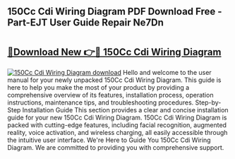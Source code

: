 ## 150Cc Cdi Wiring Diagram PDF Download Free - Part-EJT User Guide Repair Ne7Dn

# <h2><a href="http://dftwq33.blite.top/?on=150Cc+Cdi+Wiring+Diagram">🔗Download New 👉🔴 150Cc Cdi Wiring Diagram</a></h2>

[![150Cc Cdi Wiring Diagram download](https://i.imgur.com/lujVjoI.png)](http://dftwq33.blite.top/?on=150Cc+Cdi+Wiring+Diagram)
Hello and welcome to the user manual for your newly unpacked 150Cc Cdi Wiring Diagram. This guide is here to help you make the most of your product by providing a comprehensive overview of its features, installation process, operation instructions, maintenance tips, and troubleshooting procedures. Step-by-Step Installation Guide This section provides a clear and concise installation guide for your new 150Cc Cdi Wiring Diagram. 150Cc Cdi Wiring Diagram is packed with cutting-edge features, including facial recognition, augmented reality, voice activation, and wireless charging, all easily accessible through the intuitive user interface. We're Here to Guide You 150Cc Cdi Wiring Diagram. We are committed to providing you with comprehensive support.

